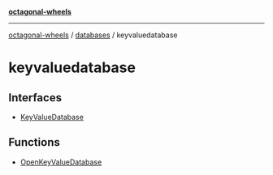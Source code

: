 [**octagonal-wheels**](../../../../../README.md)

***

[octagonal-wheels](../../../../../globals.md) / [databases](../../README.md) / keyvaluedatabase

# keyvaluedatabase

## Interfaces

- [KeyValueDatabase](interfaces/KeyValueDatabase.md)

## Functions

- [OpenKeyValueDatabase](functions/OpenKeyValueDatabase.md)
